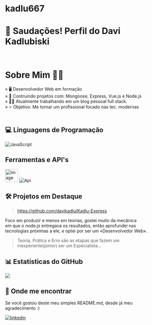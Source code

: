 # kadlu667

<h1>🖖 Saudações! Perfil do Davi Kadlubiski </h1>
<br/>

<h1>Sobre Mim 🙋‍♂️</h1>

 » 🖥️ Desenvolvedor Web em formação <br/>
 » 🌱 Contruindo projetos com: Mongoose, Express, Vue.js e Node.js <br/>
 » 🧑‍🔧 Atualmente trabalhando em um blog pessoal full stack. <br/>
 » ⭐ Objetivo: Me tornar um profissional focado nas tec. modernas
 <br/>
<br/>

##  💻 Linguagens de Programação
<div>
  <div class='javascript'>
    <img alt="JavaScript" src="https://skillicons.dev/icons?i=html,css,js,mongodb,express,vue,node"></div>
</div>

## Ferramentas e API's
<div>
  <div class='api'>
    <img height="42" alt="image" src="https://github.com/user-attachments/assets/7d71d31b-fb2b-4c54-8625-ceaf4c4e47d6" />
    <img alt="Api" src='https://skillicons.dev/icons?i=git,github,vscode'>
  </div>
</div>


## 🛠️ Projetos em Destaque
<div>

> https://github.com/davikadlu/Kadlu-Express

 Foco em produzir e menos em teorias, gostei muito da mecânica<br/>
 em que o node.js entregava os resultados, então aprofundei nas<br/>
 tecnologias próximas a ele, e optei por ser um «Desenvolvedor Web».<br/> 
> Teoria, Prática e Erro são as etapas que fazem um inexperiente(júnior) ser um Especialista... 
</div>




## 📊 Estatísticas do GitHub
<img src="https://github-readme-stats.vercel.app/api?username=davikadlu&show_icons=true&theme=tokyonight"/>

## 📍 Onde me encontrar
<p>Se você gostou deste meu simples README.md, desde já meu agradecimento :)</p>
<a href='https://www.linkedin.com/in/davi-kadlubiski-8ba114260/'><img alt='linkedin' src='https://img.shields.io/badge/LinkedIn-0077B5'></a>

